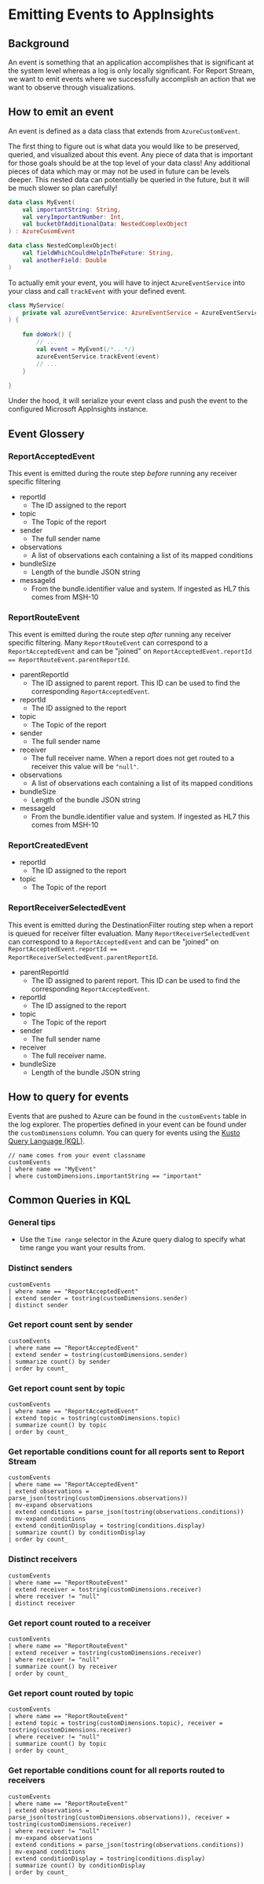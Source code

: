 # Emitting Events to AppInsights

## Background
An event is something that an application accomplishes that is significant at the system level whereas a 
log is only locally significant. For Report Stream, we want to emit events where we successfully accomplish
an action that we want to observe through visualizations.

## How to emit an event

An event is defined as a data class that extends from `AzureCustomEvent`.

The first thing to figure out is what data you would like to be preserved, queried, and visualized about this event.
Any piece of data that is important for those goals should be at the top level of your data class! Any additional 
pieces of data which may or may not be used in future can be levels deeper. This nested data can potentially be queried 
in the future, but it will be much slower so plan carefully!

```kotlin
data class MyEvent(
    val importantString: String,
    val veryImportantNumber: Int,
    val bucketOfAdditionalData: NestedComplexObject
) : AzureCusomEvent

data class NestedComplexObject(
    val fieldWhichCouldHelpInTheFuture: String,
    val anotherField: Double
)
```

To actually emit your event, you will have to inject `AzureEventService` into your class and call `trackEvent` with
your defined event.

```kotlin
class MyService(
    private val azureEventService: AzureEventService = AzureEventService()
) {
    
    fun doWork() {
        // ...
        val event = MyEvent(/*...*/)
        azureEventService.trackEvent(event)
        // ...
    }
    
}
```

Under the hood, it will serialize your event class and push the event
to the configured Microsoft AppInsights instance.

## Event Glossery

### ReportAcceptedEvent
This event is emitted during the route step _before_ running any receiver specific filtering
- reportId
  - The ID assigned to the report
- topic
  - The Topic of the report
- sender
  - The full sender name
- observations
  - A list of observations each containing a list of its mapped conditions
- bundleSize
  - Length of the bundle JSON string
- messageId
  - From the bundle.identifier value and system. If ingested as HL7 this comes from MSH-10

### ReportRouteEvent
This event is emitted during the route step _after_ running any receiver specific filtering. 
Many `ReportRouteEvent` can correspond to a `ReportAcceptedEvent` and can be "joined" on 
`ReportAcceptedEvent.reportId == ReportRouteEvent.parentReportId`.

- parentReportId
  - The ID assigned to parent report. This ID can be used to find the corresponding `ReportAcceptedEvent`.
- reportId
  - The ID assigned to the report
- topic
  - The Topic of the report
- sender
  - The full sender name
- receiver
  - The full receiver name. When a report does not get routed to a receiver this value will be `"null"`.
- observations
  - A list of observations each containing a list of its mapped conditions 
- bundleSize
  - Length of the bundle JSON string
- messageId
    - From the bundle.identifier value and system. If ingested as HL7 this comes from MSH-10

### ReportCreatedEvent
- reportId
    - The ID assigned to the report
- topic
    - The Topic of the report

### ReportReceiverSelectedEvent
This event is emitted during the DestinationFilter routing step when a report is queued for receiver filter evaluation.
Many `ReportReceiverSelectedEvent` can correspond to a `ReportAcceptedEvent` and can be "joined" on
`ReportAcceptedEvent.reportId == ReportReceiverSelectedEvent.parentReportId`.

- parentReportId
    - The ID assigned to parent report. This ID can be used to find the corresponding `ReportAcceptedEvent`.
- reportId
    - The ID assigned to the report
- topic
    - The Topic of the report
- sender
    - The full sender name
- receiver
    - The full receiver name.
- bundleSize
    - Length of the bundle JSON string

## How to query for events

Events that are pushed to Azure can be found in the `customEvents` table in the log explorer. The properties defined in
your event can be found under the `customDimensions` column. You can query for events using the 
[Kusto Query Language (KQL)](https://learn.microsoft.com/en-us/azure/data-explorer/kusto/query/).

```
// name comes from your event classname 
customEvents
| where name == "MyEvent"
| where customDimensions.importantString == "important"
```

## Common Queries in KQL

### General tips
- Use the `Time range` selector in the Azure query dialog to specify what time range
  you want your results from.

### Distinct senders
```
customEvents
| where name == "ReportAcceptedEvent"
| extend sender = tostring(customDimensions.sender)
| distinct sender
```

### Get report count sent by sender
```
customEvents
| where name == "ReportAcceptedEvent"
| extend sender = tostring(customDimensions.sender)
| summarize count() by sender 
| order by count_
```

### Get report count sent by topic
```
customEvents
| where name == "ReportAcceptedEvent"
| extend topic = tostring(customDimensions.topic)
| summarize count() by topic 
| order by count_
```

### Get reportable conditions count for all reports sent to Report Stream
```
customEvents
| where name == "ReportAcceptedEvent"
| extend observations = parse_json(tostring(customDimensions.observations))
| mv-expand observations
| extend conditions = parse_json(tostring(observations.conditions))
| mv-expand conditions
| extend conditionDisplay = tostring(conditions.display)
| summarize count() by conditionDisplay
| order by count_
```

### Distinct receivers
```
customEvents
| where name == "ReportRouteEvent"
| extend receiver = tostring(customDimensions.receiver)
| where receiver != "null"
| distinct receiver
```

### Get report count routed to a receiver
```
customEvents
| where name == "ReportRouteEvent"
| extend receiver = tostring(customDimensions.receiver)
| where receiver != "null"
| summarize count() by receiver 
| order by count_
```

### Get report count routed by topic
```
customEvents
| where name == "ReportRouteEvent"
| extend topic = tostring(customDimensions.topic), receiver = tostring(customDimensions.receiver)
| where receiver != "null"
| summarize count() by topic 
| order by count_
```

### Get reportable conditions count for all reports routed to receivers
```
customEvents
| where name == "ReportRouteEvent"
| extend observations = parse_json(tostring(customDimensions.observations)), receiver = tostring(customDimensions.receiver)
| where receiver != "null"
| mv-expand observations
| extend conditions = parse_json(tostring(observations.conditions))
| mv-expand conditions
| extend conditionDisplay = tostring(conditions.display)
| summarize count() by conditionDisplay
| order by count_
```
